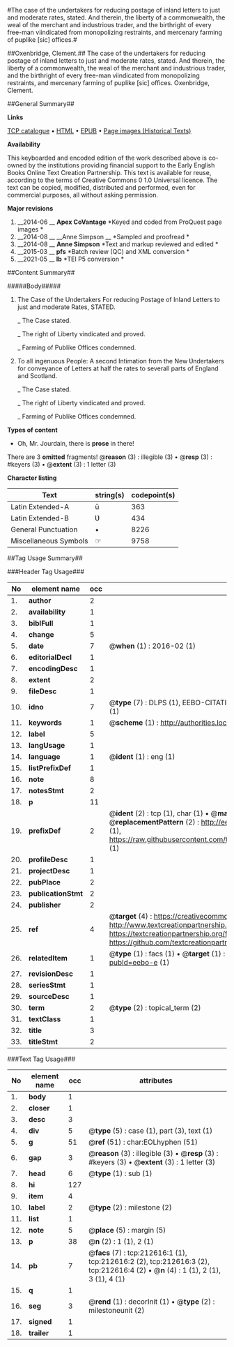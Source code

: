 #The case of the undertakers for reducing postage of inland letters to just and moderate rates, stated. And therein, the liberty of a commonwealth, the weal of the merchant and industrious trader, and the birthright of every free-man viindicated from monopolizing restraints, and mercenary farming of puplike [sic] offices.#

##Oxenbridge, Clement.##
The case of the undertakers for reducing postage of inland letters to just and moderate rates, stated. And therein, the liberty of a commonwealth, the weal of the merchant and industrious trader, and the birthright of every free-man viindicated from monopolizing restraints, and mercenary farming of puplike [sic] offices.
Oxenbridge, Clement.

##General Summary##

**Links**

[TCP catalogue](http://www.ota.ox.ac.uk/tcp/)  • 
[HTML](http://tei.it.ox.ac.uk/tcp/Texts-HTML/free/B43/B43573.html)  • 
[EPUB](http://tei.it.ox.ac.uk/tcp/Texts-EPUB/free/B43/B43573.epub) • 
[Page images (Historical Texts)](https://historicaltexts.jisc.ac.uk/eebo-767618608e)

**Availability**

This keyboarded and encoded edition of the work described above is co-owned by the
    institutions providing financial support to the Early English Books Online Text Creation
    Partnership. This text is available for reuse, according to the terms of  Creative Commons 0 1.0 Universal
    licence. The text can be copied, modified, distributed and performed, even for commercial
    purposes, all without asking permission.

**Major revisions**

1. __2014-06 __ __Apex CoVantage__ *Keyed and coded from ProQuest page images *
1. __2014-08 __ __Anne Simpson __ *Sampled and proofread *
1. __2014-08 __ __Anne Simpson__ *Text and markup reviewed and edited *
1. __2015-03 __ __pfs__ *Batch review (QC) and XML conversion *
1. __2021-05 __ __lb__ *TEI P5 conversion *

##Content Summary##

#####Body#####

1. The Case of the Undertakers For reducing Postage of Inland Letters to just and moderate Rates, STATED.

    _ The Case stated.

    _ The right of Liberty vindicated and proved.

    _ Farming of Publike Offices condemned.

1. To all ingenuous People: A second Intimation from the New Ʋndertakers for conveyance of Letters at half the rates to severall parts of England and Scotland.

    _ The Case stated.

    _ The right of Liberty vindicated and proved.

    _ Farming of Publike Offices condemned.

**Types of content**

  * Oh, Mr. Jourdain, there is **prose** in there!

There are 3 **omitted** fragments! 
 @__reason__ (3) : illegible (3)  •  @__resp__ (3) : #keyers (3)  •  @__extent__ (3) : 1 letter (3)

**Character listing**


|Text|string(s)|codepoint(s)|
|---|---|---|
|Latin Extended-A|ū|363|
|Latin Extended-B|Ʋ|434|
|General Punctuation|•|8226|
|Miscellaneous Symbols|☞|9758|

##Tag Usage Summary##

###Header Tag Usage###

|No|element name|occ|attributes|
|---|---|---|---|
|1.|__author__|2||
|2.|__availability__|1||
|3.|__biblFull__|1||
|4.|__change__|5||
|5.|__date__|7| @__when__ (1) : 2016-02 (1)|
|6.|__editorialDecl__|1||
|7.|__encodingDesc__|1||
|8.|__extent__|2||
|9.|__fileDesc__|1||
|10.|__idno__|7| @__type__ (7) : DLPS (1), EEBO-CITATION (1), VID (1), EEBO-PROQUEST (1), OCLC (2), STC (1)|
|11.|__keywords__|1| @__scheme__ (1) : http://authorities.loc.gov/ (1)|
|12.|__label__|5||
|13.|__langUsage__|1||
|14.|__language__|1| @__ident__ (1) : eng (1)|
|15.|__listPrefixDef__|1||
|16.|__note__|8||
|17.|__notesStmt__|2||
|18.|__p__|11||
|19.|__prefixDef__|2| @__ident__ (2) : tcp (1), char (1)  •  @__matchPattern__ (2) : ([0-9\-]+):([0-9IVX]+) (1), (.+) (1)  •  @__replacementPattern__ (2) : http://eebo.chadwyck.com/downloadtiff?vid=$1&page=$2 (1), https://raw.githubusercontent.com/textcreationpartnership/Texts/master/tcpchars.xml#$1 (1)|
|20.|__profileDesc__|1||
|21.|__projectDesc__|1||
|22.|__pubPlace__|2||
|23.|__publicationStmt__|2||
|24.|__publisher__|2||
|25.|__ref__|4| @__target__ (4) : https://creativecommons.org/publicdomain/zero/1.0/ (1), http://www.textcreationpartnership.org/docs/. (1), https://textcreationpartnership.org/faq/#faq05 (1), https://github.com/textcreationpartnership (1)|
|26.|__relatedItem__|1| @__type__ (1) : facs (1)  •  @__target__ (1) : https://data.historicaltexts.jisc.ac.uk/view?pubId=eebo-e (1)|
|27.|__revisionDesc__|1||
|28.|__seriesStmt__|1||
|29.|__sourceDesc__|1||
|30.|__term__|2| @__type__ (2) : topical_term (2)|
|31.|__textClass__|1||
|32.|__title__|3||
|33.|__titleStmt__|2||


###Text Tag Usage###

|No|element name|occ|attributes|
|---|---|---|---|
|1.|__body__|1||
|2.|__closer__|1||
|3.|__desc__|3||
|4.|__div__|5| @__type__ (5) : case (1), part (3), text (1)|
|5.|__g__|51| @__ref__ (51) : char:EOLhyphen (51)|
|6.|__gap__|3| @__reason__ (3) : illegible (3)  •  @__resp__ (3) : #keyers (3)  •  @__extent__ (3) : 1 letter (3)|
|7.|__head__|6| @__type__ (1) : sub (1)|
|8.|__hi__|127||
|9.|__item__|4||
|10.|__label__|2| @__type__ (2) : milestone (2)|
|11.|__list__|1||
|12.|__note__|5| @__place__ (5) : margin (5)|
|13.|__p__|38| @__n__ (2) : 1 (1), 2 (1)|
|14.|__pb__|7| @__facs__ (7) : tcp:212616:1 (1), tcp:212616:2 (2), tcp:212616:3 (2), tcp:212616:4 (2)  •  @__n__ (4) : 1 (1), 2 (1), 3 (1), 4 (1)|
|15.|__q__|1||
|16.|__seg__|3| @__rend__ (1) : decorInit (1)  •  @__type__ (2) : milestoneunit (2)|
|17.|__signed__|1||
|18.|__trailer__|1||

